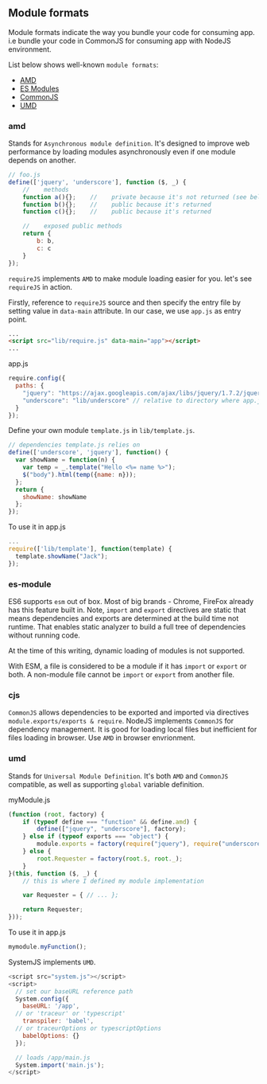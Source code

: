 ## Module formats

Module formats indicate the way you bundle your code for consuming app. i.e bundle your code in CommonJS for consuming app with NodeJS environment.

List below shows well-known `module formats`:

- [AMD](#amd)
- [ES Modules](#es-module)
- [CommonJS](#cjs)
- [UMD](#umd)

### amd
Stands for `Asynchronous module definition`. It's designed to improve web performance by loading modules asynchronously even if one module depends on another.

```js
// foo.js
define(['jquery', 'underscore'], function ($, _) {
    //    methods
    function a(){};    //    private because it's not returned (see below)
    function b(){};    //    public because it's returned
    function c(){};    //    public because it's returned

    //    exposed public methods
    return {
        b: b,
        c: c
    }
});
```

`requireJS` implements `AMD` to make module loading easier for you. let's see `requireJS` in action.

Firstly, reference to `requireJS` source and then specify the entry file by setting value in `data-main` attribute. In our case, we use `app.js` as entry point.

```html
...
<script src="lib/require.js" data-main="app"></script>
...
```

app.js
```js
require.config({
  paths: {
    "jquery": "https://ajax.googleapis.com/ajax/libs/jquery/1.7.2/jquery.min",
    "underscore": "lib/underscore" // relative to directory where app.js resides
  }
});
```

Define your own module `template.js` in `lib/template.js`.
```js
// dependencies template.js relies on
define(['underscore', 'jquery'], function() {
  var showName = function(n) {
    var temp = _.template("Hello <%= name %>");
    $("body").html(temp({name: n}));
  };
  return {
    showName: showName
  };
});
```

To use it in app.js
```js
...
require(['lib/template'], function(template) {
  template.showName("Jack");
});
```

### es-module
ES6 supports `esm` out of box. Most of big brands - Chrome, FireFox already has this feature built in. Note, `import` and `export` directives are static that means dependencies and exports are determined at the build time not runtime. That enables static analyzer to build a full tree of dependencies without running code.

At the time of this writing, dynamic loading of modules is not supported.

With ESM, a file is considered to be a module if it has `import` or `export` or both. A non-module file cannot be `import` or `export` from another file.


### cjs
`CommonJS` allows dependencies to be exported and imported via directives `module.exports/exports & require`. NodeJS implements `CommonJS` for dependency management. It is good for loading local files but inefficient for files loading in browser. Use `AMD` in browser envrionment.

### umd
Stands for `Universal Module Definition`. It's both `AMD` and `CommonJS` compatible, as well as supporting `global` variable definition.

myModule.js
```js
(function (root, factory) {
    if (typeof define === "function" && define.amd) {
        define(["jquery", "underscore"], factory);
    } else if (typeof exports === "object") {
        module.exports = factory(require("jquery"), require("underscore"));
    } else {
        root.Requester = factory(root.$, root._);
    }
}(this, function ($, _) {
    // this is where I defined my module implementation

    var Requester = { // ... };

    return Requester;
}));
```

To use it in app.js
```js
mymodule.myFunction();
```

SystemJS implements `UMD`.

```js
<script src="system.js"></script>
<script>
  // set our baseURL reference path
  System.config({
    baseURL: '/app',
  // or 'traceur' or 'typescript'
    transpiler: 'babel',
  // or traceurOptions or typescriptOptions
    babelOptions: {}
  });

  // loads /app/main.js
  System.import('main.js');
</script>
```
